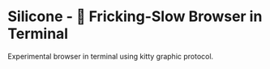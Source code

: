 # Silicone - 🐌 Fricking-Slow Browser in Terminal

Experimental browser in terminal using kitty graphic protocol.
